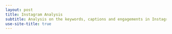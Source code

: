 ```yaml
---
layout: post
title: Instagram Analysis
subtitle: Analysis on the keywords, captions and engagements in Instagram posts
use-site-title: true
---
```

<link rel="canonical" href="https://ruma.shinyapps.io/InstagramAnalysis/" />
